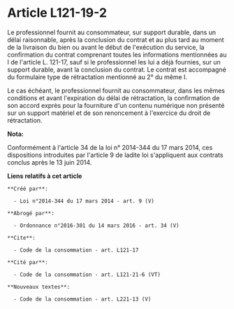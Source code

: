 # Article L121-19-2

Le professionnel fournit au consommateur, sur support durable, dans un délai raisonnable, après la conclusion du contrat et
au plus tard au moment de la livraison du bien ou avant le début de l'exécution du service, la confirmation du contrat
comprenant toutes les informations mentionnées au I de l'article L. 121-17, sauf si le professionnel les lui a déjà fournies,
sur un support durable, avant la conclusion du contrat. Le contrat est accompagné du formulaire type de rétractation
mentionné au 2° du même I. 

Le cas échéant, le professionnel fournit au consommateur, dans les mêmes conditions et avant l'expiration du délai de
rétractation, la confirmation de son accord exprès pour la fourniture d'un contenu numérique non présenté sur un support
matériel et de son renoncement à l'exercice du droit de rétractation.

**Nota:**

Conformément à l'article 34 de la loi n° 2014-344 du 17 mars 2014, ces dispositions introduites par l'article 9 de ladite loi
s'appliquent aux contrats conclus après le 13 juin 2014.

**Liens relatifs à cet article**

	**Créé par**:

	  - Loi n°2014-344 du 17 mars 2014 - art. 9 (V)

	**Abrogé par**:

	  - Ordonnance n°2016-301 du 14 mars 2016 - art. 34 (V)

	**Cite**:

	  - Code de la consommation - art. L121-17

	**Cité par**:

	  - Code de la consommation - art. L121-21-6 (VT)

	**Nouveaux textes**:

	  - Code de la consommation - art. L221-13 (V)
